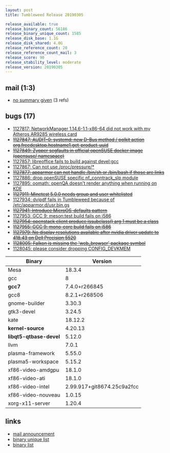```yaml
---
layout: post
title: Tumbleweed Release 20190305

release_available: true
release_binary_count: 56186
release_binary_unique_count: 1585
release_disk_base: 1.1G
release_disk_shared: 4.0G
release_reference_count: 20
release_reference_count_mail: 3
release_score: 90
release_stability_level: moderate
release_version: 20190305
---
```


## mail (1:3)

- [no summary given](https://lists.opensuse.org/opensuse-factory/2019-03/msg00036.html) (3 refs)

## bugs (17)

<!--more-->

- [1127817: NetworkManager 1.14.6-1.1-x86-64 did not work with my Atheros AR9285 wireless card](https://bugzilla.opensuse.org/show_bug.cgi?id=1127817)
- ~~[1127847: AUDIT-0: systemd: new D-Bus method / polkit action org.freedesktop.hostname1.get-product-uuid](https://bugzilla.opensuse.org/show_bug.cgi?id=1127847)~~
- ~~[1127849: Zypper segfaults in official openSUSE docker image (opensuse/ namespace)](https://bugzilla.opensuse.org/show_bug.cgi?id=1127849)~~
- [1127857: libreoffice fails to build against devel:gcc](https://bugzilla.opensuse.org/show_bug.cgi?id=1127857)
- [1127867: Can not use /proc/pressure/*](https://bugzilla.opensuse.org/show_bug.cgi?id=1127867)
- ~~[1127877: apparmor can not handle  /bin/sh or /bin/bash if those are links](https://bugzilla.opensuse.org/show_bug.cgi?id=1127877)~~
- [1127886: drop openSUSE specific nf_conntrack_slp module](https://bugzilla.opensuse.org/show_bug.cgi?id=1127886)
- [1127895: oomath: openQA doesn't render anything when running on KDE](https://bugzilla.opensuse.org/show_bug.cgi?id=1127895)
- ~~[1127911: Minetest 5.0.0 needs group and user whitelisted](https://bugzilla.opensuse.org/show_bug.cgi?id=1127911)~~
- [1127934: dvipdf fails in Tumbleweed because of /etc/apparmor.d/usr.bin.gs](https://bugzilla.opensuse.org/show_bug.cgi?id=1127934)
- ~~[1127941: Introduce MicroOS-defaults pattern](https://bugzilla.opensuse.org/show_bug.cgi?id=1127941)~~
- [1127953: GCC 9: meson:test build fails on i586](https://bugzilla.opensuse.org/show_bug.cgi?id=1127953)
- ~~[1127954: openstack client produce issubclass() arg 1 must be a class](https://bugzilla.opensuse.org/show_bug.cgi?id=1127954)~~
- ~~[1127955: GCC 9: mono-core build fails on i586](https://bugzilla.opensuse.org/show_bug.cgi?id=1127955)~~
- ~~[1127979: No display resolutions available after nvidia driver update to 418.43 on Dell Precision 5520](https://bugzilla.opensuse.org/show_bug.cgi?id=1127979)~~
- ~~[1128005: Falkon is missing the 'web_browser' package symbol](https://bugzilla.opensuse.org/show_bug.cgi?id=1128005)~~
- [1128045: please consider dropping CONFIG_DEVKMEM](https://bugzilla.opensuse.org/show_bug.cgi?id=1128045)

Binary | Version
--- | ---
Mesa | 18.3.4
gcc | 8
**gcc7** | 7.4.0+r266845
gcc8 | 8.2.1+r268506
gnome-builder | 3.30.3
gtk3-devel | 3.24.5
kate | 18.12.2
**kernel-source** | 4.20.13
**libqt5-qtbase-devel** | 5.12.0
llvm | 7.0.1
plasma-framework | 5.55.0
plasma5-workspace | 5.15.2
xf86-video-amdgpu | 18.1.0
xf86-video-ati | 18.1.0
xf86-video-intel | 2.99.917+git8674.25c9a2fcc
xf86-video-nouveau | 1.0.15
xorg-x11-server | 1.20.4

## links

- [mail announcement](https://lists.opensuse.org/opensuse-factory/2019-03/msg00035.html)
- [binary unique list](http://download.tumbleweed.boombatower.com/20190305/rpm.unique.list)
- [binary list](http://download.tumbleweed.boombatower.com/20190305/rpm.list)

